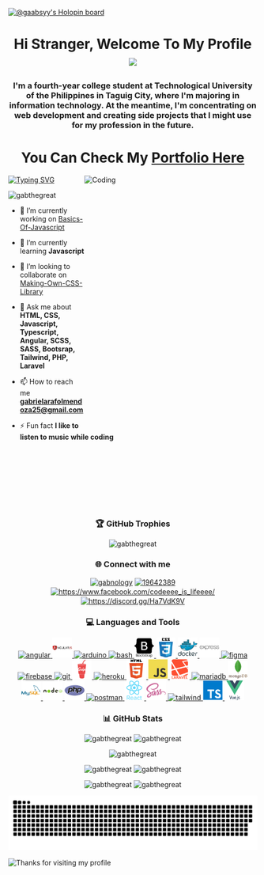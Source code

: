 [![@gaabsyy's Holopin board](https://holopin.io/api/user/board?user=gaabsyy)](https://holopin.io/@gaabsyy)
<h1 align="center">Hi Stranger, Welcome To My Profile <img src="https://emojis.slackmojis.com/emojis/images/1531849430/4246/blob-sunglasses.gif?1531849430" width="30"/></h1>

<h3 align="center">I'm a fourth-year college student at Technological University of the Philippines in Taguig City, where I'm majoring in information technology. At the meantime, I'm concentrating on web development and creating side projects that I might use for my profession in the future.</h3>

<h1 align="center">You Can Check My <a href="https://portfolio-gab.vercel.app/">Portfolio Here</a></h1>

<p>
<img align="right" alt="Coding" height="510" width="350" src="https://i.pinimg.com/originals/e4/26/70/e426702edf874b181aced1e2fa5c6cde.gif">
</p>

[![Typing SVG](https://readme-typing-svg.demolab.com?font=Fira+Code&duration=3000&pause=1000&color=5DFF28&width=435&lines=I'm+Gabriel+Mendoza;College+Student;Front+End+Web+Developer)](https://git.io/typing-svg)


<p align="left">
  <img src="https://komarev.com/ghpvc/?username=your-github-gabthegreat&style=for-the-badge&color=lightgrey" alt="gabthegreat" />
</p>

<!-- [![Spotify](https://novatorem-keci5m8rh-gabthegreat25.vercel.app/api/spotify)](https://open.spotify.com/user/31qvjsvrsasz3ywlhwvbuqpnjzvy) -->

- 🔭 I’m currently working on [Basics-Of-Javascript](https://github.com/GabTheGreat25/Basics-Of-JavaScript)

- 🌱 I’m currently learning **Javascript**

- 👯 I’m looking to collaborate on [Making-Own-CSS-Library](https://github.com/GabTheGreat25/Making-Own-CSS-Library)

- 💬 Ask me about **HTML, CSS, Javascript, Typescript, Angular, SCSS, SASS, Bootsrap, Tailwind, PHP, Laravel**

- 📫 How to reach me **gabrielarafolmendoza25@gmail.com**

- ⚡ Fun fact **I like to listen to music while coding**

<div>&nbsp</div><div>&nbsp</div><div>&nbsp</div><div>&nbsp</div><div>&nbsp</div><div>&nbsp</div><div>&nbsp</div>

<h3 align="center">🏆 GitHub Trophies</h3>
<p align="center">
<img src="https://github-profile-trophy.vercel.app/?username=gabthegreat25&theme=radical&no-frame=false&no-bg=true&margin-w=4" alt="gabthegreat" />
</p>

<h3 align="center">🌐 Connect with me</h3>
<p align="center">
<a href=["https://twitter.com/gabnology"](https://twitter.com/Gaabsyy25) target="blank"><img align="center" src="https://raw.githubusercontent.com/rahuldkjain/github-profile-readme-generator/master/src/images/icons/Social/twitter.svg" alt="gabnology" height="50" width="60" /></a>
<a href="https://stackoverflow.com/users/19642389" target="blank"><img align="center" src="https://raw.githubusercontent.com/rahuldkjain/github-profile-readme-generator/master/src/images/icons/Social/stack-overflow.svg" alt="19642389" height="50" width="60" /></a>
<a href="https://fb.com/https://www.facebook.com/codeeee_is_lifeeee/" target="blank"><img align="center" src="https://raw.githubusercontent.com/rahuldkjain/github-profile-readme-generator/master/src/images/icons/Social/facebook.svg" alt="https://www.facebook.com/codeeee_is_lifeeee/" height="50" width="60" /></a>
<a href="https://discord.gg/https://discord.gg/Ha7VdK9V" target="blank"><img align="center" src="https://raw.githubusercontent.com/rahuldkjain/github-profile-readme-generator/master/src/images/icons/Social/discord.svg" alt="https://discord.gg/Ha7VdK9V" height="50" width="60" /></a>
</p>

<h3 align="center">💻 Languages and Tools</h3>
<p align="center"> <a href="https://angular.io" target="_blank" rel="noreferrer"> <img src="https://angular.io/assets/images/logos/angular/angular.svg" alt="angular" width="40" height="40"/> </a> <a href="https://angular.io" target="_blank" rel="noreferrer"> <img src="https://raw.githubusercontent.com/devicons/devicon/master/icons/angularjs/angularjs-original-wordmark.svg" alt="angularjs" width="40" height="40"/> </a> <a href="https://www.arduino.cc/" target="_blank" rel="noreferrer"> <img src="https://cdn.worldvectorlogo.com/logos/arduino-1.svg" alt="arduino" width="40" height="40"/> </a> <a href="https://www.gnu.org/software/bash/" target="_blank" rel="noreferrer"> <img src="https://www.vectorlogo.zone/logos/gnu_bash/gnu_bash-icon.svg" alt="bash" width="40" height="40"/> </a> <a href="https://getbootstrap.com" target="_blank" rel="noreferrer"> <img src="https://raw.githubusercontent.com/devicons/devicon/master/icons/bootstrap/bootstrap-plain-wordmark.svg" alt="bootstrap" width="40" height="40"/> </a> <a href="https://www.w3schools.com/css/" target="_blank" rel="noreferrer"> <img src="https://raw.githubusercontent.com/devicons/devicon/master/icons/css3/css3-original-wordmark.svg" alt="css3" width="40" height="40"/> </a> <a href="https://www.docker.com/" target="_blank" rel="noreferrer"> <img src="https://raw.githubusercontent.com/devicons/devicon/master/icons/docker/docker-original-wordmark.svg" alt="docker" width="40" height="40"/> </a> <a href="https://expressjs.com" target="_blank" rel="noreferrer"> <img src="https://raw.githubusercontent.com/devicons/devicon/master/icons/express/express-original-wordmark.svg" alt="express" width="40" height="40"/> </a> <a href="https://www.figma.com/" target="_blank" rel="noreferrer"> <img src="https://www.vectorlogo.zone/logos/figma/figma-icon.svg" alt="figma" width="40" height="40"/> </a> <a href="https://firebase.google.com/" target="_blank" rel="noreferrer"> <img src="https://www.vectorlogo.zone/logos/firebase/firebase-icon.svg" alt="firebase" width="40" height="40"/> </a> <a href="https://git-scm.com/" target="_blank" rel="noreferrer"> <img src="https://www.vectorlogo.zone/logos/git-scm/git-scm-icon.svg" alt="git" width="40" height="40"/> </a> <a href="https://gulpjs.com" target="_blank" rel="noreferrer"> <img src="https://raw.githubusercontent.com/devicons/devicon/master/icons/gulp/gulp-plain.svg" alt="gulp" width="40" height="40"/> </a> <a href="https://heroku.com" target="_blank" rel="noreferrer"> <img src="https://www.vectorlogo.zone/logos/heroku/heroku-icon.svg" alt="heroku" width="40" height="40"/> </a> <a href="https://www.w3.org/html/" target="_blank" rel="noreferrer"> <img src="https://raw.githubusercontent.com/devicons/devicon/master/icons/html5/html5-original-wordmark.svg" alt="html5" width="40" height="40"/> </a> <a href="https://developer.mozilla.org/en-US/docs/Web/JavaScript" target="_blank" rel="noreferrer"> <img src="https://raw.githubusercontent.com/devicons/devicon/master/icons/javascript/javascript-original.svg" alt="javascript" width="40" height="40"/> </a> <a href="https://laravel.com/" target="_blank" rel="noreferrer"> <img src="https://raw.githubusercontent.com/devicons/devicon/master/icons/laravel/laravel-plain-wordmark.svg" alt="laravel" width="40" height="40"/> </a> <a href="https://mariadb.org/" target="_blank" rel="noreferrer"> <img src="https://www.vectorlogo.zone/logos/mariadb/mariadb-icon.svg" alt="mariadb" width="40" height="40"/> </a> <a href="https://www.mongodb.com/" target="_blank" rel="noreferrer"> <img src="https://raw.githubusercontent.com/devicons/devicon/master/icons/mongodb/mongodb-original-wordmark.svg" alt="mongodb" width="40" height="40"/> </a> <a href="https://www.mysql.com/" target="_blank" rel="noreferrer"> <img src="https://raw.githubusercontent.com/devicons/devicon/master/icons/mysql/mysql-original-wordmark.svg" alt="mysql" width="40" height="40"/> </a> <a href="https://nodejs.org" target="_blank" rel="noreferrer"> <img src="https://raw.githubusercontent.com/devicons/devicon/master/icons/nodejs/nodejs-original-wordmark.svg" alt="nodejs" width="40" height="40"/> </a> <a href="https://www.php.net" target="_blank" rel="noreferrer"> <img src="https://raw.githubusercontent.com/devicons/devicon/master/icons/php/php-original.svg" alt="php" width="40" height="40"/> </a> <a href="https://postman.com" target="_blank" rel="noreferrer"> <img src="https://www.vectorlogo.zone/logos/getpostman/getpostman-icon.svg" alt="postman" width="40" height="40"/> </a> <a href="https://reactjs.org/" target="_blank" rel="noreferrer"> <img src="https://raw.githubusercontent.com/devicons/devicon/master/icons/react/react-original-wordmark.svg" alt="react" width="40" height="40"/> </a> <a href="https://sass-lang.com" target="_blank" rel="noreferrer"> <img src="https://raw.githubusercontent.com/devicons/devicon/master/icons/sass/sass-original.svg" alt="sass" width="40" height="40"/> </a> <a href="https://tailwindcss.com/" target="_blank" rel="noreferrer"> <img src="https://www.vectorlogo.zone/logos/tailwindcss/tailwindcss-icon.svg" alt="tailwind" width="40" height="40"/> </a> <a href="https://www.typescriptlang.org/" target="_blank" rel="noreferrer"> <img src="https://raw.githubusercontent.com/devicons/devicon/master/icons/typescript/typescript-original.svg" alt="typescript" width="40" height="40"/> </a> <a href="https://vuejs.org/" target="_blank" rel="noreferrer"> <img src="https://raw.githubusercontent.com/devicons/devicon/master/icons/vuejs/vuejs-original-wordmark.svg" alt="vuejs" width="40" height="40"/> </a> </p>


<h3 align="center">📊 GitHub Stats</h3>

<p align="center">
<img width="400" src="https://github-readme-stats.vercel.app/api?username=gabthegreat25&count_private=true&show_icons=true&theme=tokyonight&hide_border=true" alt="gabthegreat" />
<img width="425" src="https://github-readme-streak-stats.herokuapp.com?user=gabthegreat25&theme=tokyonight&hide_border=true" alt="gabthegreat" />
</p>


<p align="center">
<img src="http://github-profile-summary-cards.vercel.app/api/cards/profile-details?username=gabthegreat25&theme=tokyonight" alt="gabthegreat" />
</p>

<p align="center">
<img src="http://github-profile-summary-cards.vercel.app/api/cards/repos-per-language?username=gabthegreat25&theme=tokyonight" alt="gabthegreat" />
<img src="http://github-profile-summary-cards.vercel.app/api/cards/most-commit-language?username=gabthegreat25&theme=tokyonight" alt="gabthegreat" />
</p>

<p align="center">
<img src="http://github-profile-summary-cards.vercel.app/api/cards/stats?username=gabthegreat25&theme=tokyonight" alt="gabthegreat" />
<img src="http://github-profile-summary-cards.vercel.app/api/cards/productive-time?username=gabthegreat25&theme=tokyonight&utcOffset=8" alt="gabthegreat" />
</p>

<p align="center">
<img src="https://raw.githubusercontent.com/gabthegreat25/gabthegreat25/output/github-contribution-grid-snake-dark.svg#gh-dark-mode-only" alt="gabthegreat" />
<!-- <img src="https://activity-graph.herokuapp.com/graph?username=gabthegreat25&theme=tokyo-night&hide_border=true" alt="gabthegreat" /> -->
</p>

<!-- ## <img src="https://media.giphy.com/media/vybWlRniCXzZC/giphy.gif" width="30">&nbsp;Now Playing 
[![spotify-github-profile](https://spotify-github-profile.vercel.app/api/view?uid=31qvjsvrsasz3ywlhwvbuqpnjzvy&cover_image=true&theme=default&bar_color_cover=true&)](https://spotify-github-profile.vercel.app/api/view?uid=31qvjsvrsasz3ywlhwvbuqpnjzvy&redirect=true)
<img align="right" src="https://spotify-recently-played-readme.vercel.app/api?user=31qvjsvrsasz3ywlhwvbuqpnjzvy" height="450" width="500" alt="gabthegreat"/> -->

<img height="120" alt="Thanks for visiting my profile" width="100%" src="https://github.com/dibyendu415/dibyendu415/blob/master/marquee.svg" />
